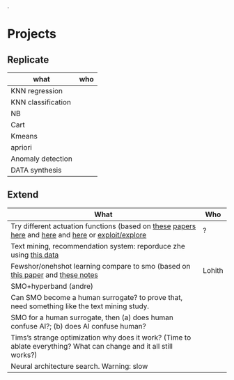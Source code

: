 .

# Projects

## Replicate

| what | who|
|------|----|
| KNN regression | |
| KNN classification | |
| NB | |
| Cart | |
| Kmeans | |
| apriori | |
| Anomaly detection | |
| DATA synthesis | |

## Extend

| What | Who |
|------|-----|
| Try different actuation functions (based on [these](https://drive.google.com/file/d/1wBomkbXmel1z5_XAkXOcbW6WZG74hQn6/view) [papers](https://rdcu.be/dIuj4) [here](https://rdcu.be/dIume) and [here](https://citeseerx.ist.psu.edu/document?repid=rep1&type=pdf&doi=7397180b88b40bb7185a165cbbfcc22d581f86c9) and [here](https://rdcu.be/dIume) or  [exploit/explore](https://drive.google.com/file/d/1wBomkbXmel1z5_XAkXOcbW6WZG74hQn6/view) | ? |
| Text mining, recommendation system: reporduce zhe using [this data](https://github.com/fastread/src/tree/master/workspace/data) | |
| Fewshor/onehshot learning compare to smo (based on [this paper](https://drive.google.com/file/d/1wBomkbXmel1z5_XAkXOcbW6WZG74hQn6/view) and [these notes](https://github.com/txt/aa24/blob/main/docs/09size.md) | Lohith |
| SMO+hyperband (andre) | |
| Can SMO become a human surrogate? to prove that, need something like the text mining study. | |
| SMO for a human surrogate, then (a) does human confuse AI?; (b) does AI confuse human? | |
| Tims’s strange optimization why does it work?  (Time to ablate everything? What can change and it all still works?) | |
| Neural architecture search. Warning: slow | |
